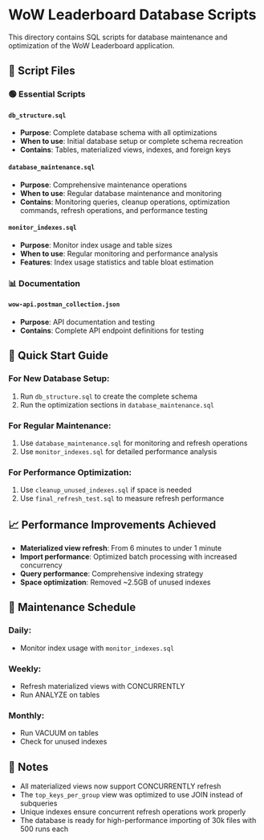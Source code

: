 # WoW Leaderboard Database Scripts

This directory contains SQL scripts for database maintenance and optimization of the WoW Leaderboard application.

## 📁 Script Files

### 🟢 **Essential Scripts**

#### `db_structure.sql`
- **Purpose**: Complete database schema with all optimizations
- **When to use**: Initial database setup or complete schema recreation
- **Contains**: Tables, materialized views, indexes, and foreign keys

#### `database_maintenance.sql`
- **Purpose**: Comprehensive maintenance operations
- **When to use**: Regular database maintenance and monitoring
- **Contains**: Monitoring queries, cleanup operations, optimization commands, refresh operations, and performance testing

#### `monitor_indexes.sql`
- **Purpose**: Monitor index usage and table sizes
- **When to use**: Regular monitoring and performance analysis
- **Features**: Index usage statistics and table bloat estimation

### 📊 **Documentation**

#### `wow-api.postman_collection.json`
- **Purpose**: API documentation and testing
- **Contains**: Complete API endpoint definitions for testing

## 🚀 **Quick Start Guide**

### For New Database Setup:
1. Run `db_structure.sql` to create the complete schema
2. Run the optimization sections in `database_maintenance.sql`

### For Regular Maintenance:
1. Use `database_maintenance.sql` for monitoring and refresh operations
2. Use `monitor_indexes.sql` for detailed performance analysis

### For Performance Optimization:
1. Use `cleanup_unused_indexes.sql` if space is needed
2. Use `final_refresh_test.sql` to measure refresh performance

## 📈 **Performance Improvements Achieved**

- **Materialized view refresh**: From 6 minutes to under 1 minute
- **Import performance**: Optimized batch processing with increased concurrency
- **Query performance**: Comprehensive indexing strategy
- **Space optimization**: Removed ~2.5GB of unused indexes

## 🔧 **Maintenance Schedule**

### Daily:
- Monitor index usage with `monitor_indexes.sql`

### Weekly:
- Refresh materialized views with CONCURRENTLY
- Run ANALYZE on tables

### Monthly:
- Run VACUUM on tables
- Check for unused indexes

## 📝 **Notes**

- All materialized views now support CONCURRENTLY refresh
- The `top_keys_per_group` view was optimized to use JOIN instead of subqueries
- Unique indexes ensure concurrent refresh operations work properly
- The database is ready for high-performance importing of 30k files with 500 runs each 